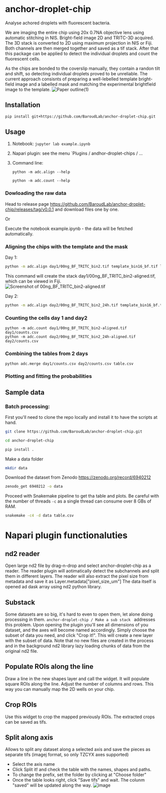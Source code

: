 # anchor-droplet-chip
Analyse achored droplets with fluorescent bacteria.

We are imaging the entire chip using 20x 0.7NA objective lens using automatic stitching in NIS.
Bright-field image 2D and TRITC-3D acquired. The 3D stack is converted to 2D using maximum projection in NIS or Fiji. Both channels are then merged together and saved as a tif stack. After that this package can be applied to detect the individual droplets and count the fluorescent cells.

As the chips are bonded to the coverslip manually, they contain a randon tilt and shift, so detecting individual droplets proved to be unreliable. The current approach consisnts of preparing a well-lebelled template bright-field image and a labelled mask and matching the experimental brightfield image to the template.
![Paper outline(1)](https://user-images.githubusercontent.com/11408456/178001287-513e6398-c4e0-4946-b38f-6cb98dc0ee6c.svg)

## Installation
```bash
pip install git+https://github.com/BaroudLab/anchor-droplet-chip.git
```
## Usage

1. Notebook: `jupyter lab example.ipynb`
2. Napari plugin: see the menu `Plugins / andhor-droplet-chips / ...
3. Command line:

    `python -m adc.align --help`

    `python -m adc.count --help`

### Dowloading the raw data
Head to release page https://github.com/BaroudLab/anchor-droplet-chip/releases/tag/v0.0.1 and download files one by one.

Or

Execute the notebook example.ipynb - the data will be fetched automatically.

### Aligning the chips with the template and the mask

Day 1:
```bash
python -m adc.align day1/00ng_BF_TRITC_bin2.tif template_bin16_bf.tif labels_bin2.tif
```
This command will create the stack day1/00ng_BF_TRITC_bin2-aligned.tif, which can be viewed in Fiji.
![Screenshot of 00ng_BF_TRITC_bin2-aligned.tif](https://user-images.githubusercontent.com/11408456/176169270-3d494fc3-a771-4bf0-859e-c9cc853ce2d9.png)

Day 2:
```bash
python -m adc.align day2/00ng_BF_TRITC_bin2_24h.tif template_bin16_bf.tif labels_bin2.tif
```

### Counting the cells day 1 and day2
```
python -m adc.count day1/00ng_BF_TRITC_bin2-aligned.tif day1/counts.csv
python -m adc.count day2/00ng_BF_TRITC_bin2_24h-aligned.tif day2/counts.csv
```

### Combining the tables from 2 days
```
python adc.merge day1/counts.csv day2/counts.csv table.csv
```

### Plotting and fitting the probabilities


## Sample data

### Batch processing:

First you'll need to clone the repo locally and install it to have the scripts at hand.

```bash
git clone https://github.com/BaroudLab/anchor-droplet-chip.git

cd anchor-droplet-chip

pip install .
```
Make a data folder
```bash
mkdir data

```
Download the dataset from Zenodo https://zenodo.org/record/6940212
```bash
zenodo_get 6940212 -o data
```
Proceed with Snakemake pipeline to get tha table and plots. Be careful with the number of threads `-c` as a single thread can consume over 8 GBs of RAM.
```bash
snakemake -c4 -d data table.csv
```

# Napari plugin functionaluties

## nd2 reader

Open large nd2 file by drag-n-drop and select anchor-droplet-chip as a reader.
The reader plugin will aotimatically detect the subchannels and split them in different layers.
The reader will also extract the pixel size from metadata and save it as Layer.metadata["pixel_size_um"]
The data itself is opened ad dask array using nd2 python library.

## Substack

Some datasets are so big, it's hard to even to open them, let alone doing processing in them.
`anchor-droplet-chip / Make a sub stack ` addresses this problem.
Upon opening the plugin you'll see all  dimensions of you dataset, and the axes will become named accordingly.
Simply choose the subset of data you need, and click "Crop it!". This will create a new layer with the subset of data.
Note that no new files are created in the process and in the background nd2 library lazy loading chunks of data from the original nd2 file.

## Populate ROIs along the line
Draw a line in the new shapes layer and call the widget. It will populate square ROIs along the line. Adjust the number of columns and rows. This way you can manually map the 2D wells on your chip.

## Crop ROIs
Use this widget to crop the mapped previously ROIs. The extracted crops can be saved as tifs.

## Split along axis

Allows to split any dataset along a selected axis and save the pieces as separate tifs (imagej format, so only TZCYX axes supported)
* Select the axis name
* Click Split it! and check the table with the names, shapes and paths.
* To change the prefix, set the folder by clicking at "Choose folder"
* Once the table looks right, click "Save tifs" and wait. The colunm "saved" will be updated along the way. 
![image](https://user-images.githubusercontent.com/11408456/214313498-5b1f8408-1fa3-4e24-810a-b9394e936c8e.png)

